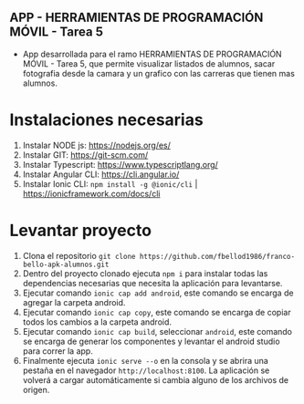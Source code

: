 ## APP - HERRAMIENTAS DE PROGRAMACIÓN MÓVIL - Tarea 5

- App desarrollada para el ramo HERRAMIENTAS DE PROGRAMACIÓN MÓVIL - Tarea 5, que permite visualizar listados de alumnos, sacar fotografia desde la camara y un grafico con las carreras que tienen mas alumnos.


# Instalaciones necesarias

1. Instalar NODE js: https://nodejs.org/es/
2. Instalar GIT: https://git-scm.com/
3. Instalar Typescript: https://www.typescriptlang.org/
4. Instalar Angular CLI: https://cli.angular.io/
5. Instalar Ionic CLI: `npm install -g @ionic/cli` | https://ionicframework.com/docs/cli

# Levantar proyecto

1. Clona el repositorio `git clone https://github.com/fbellod1986/franco-bello-apk-alumnos.git`
2. Dentro del proyecto clonado ejecuta `npm i` para instalar todas las dependencias necesarias que necesita la aplicación para levantarse.
3. Ejecutar comando `ionic cap add android`, este comando se encarga de agregar la carpeta android.
4. Ejecutar comando `ionic cap copy`, este comando se encarga de copiar todos los cambios a la carpeta android.
5. Ejecutar comando `ionic cap build`, seleccionar `android`, este comando se encarga de generar los componentes y levantar el android studio para correr la app.
3. Finalmente ejecuta `ionic serve --o` en la consola y se abrira una pestaña en el navegador `http://localhost:8100`. La aplicación se volverá a cargar automáticamente si cambia alguno de los archivos de origen.
